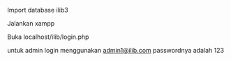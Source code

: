 Import database ilib3 

Jalankan xampp

Buka localhost/ilib/login.php

untuk admin login menggunakan admin1@ilib.com passwordnya adalah 123
